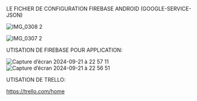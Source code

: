 LE FICHIER DE CONFIGURATION FIREBASE ANDROID (GOOGLE-SERVICE-JSON)

![IMG_0308 2](https://github.com/user-attachments/assets/85eb4863-60ed-4271-9926-e969e2d15cc7)


![IMG_0307 2](https://github.com/user-attachments/assets/82bab796-eaf5-444d-8356-68bb89030ff6)



UTISATION DE FIREBASE POUR APPLICATION:

![Capture d’écran 2024-09-21 à 22 57 11](https://github.com/user-attachments/assets/f13a34c6-4865-4bb5-9993-97ea17d6d647)
![Capture d’écran 2024-09-21 à 22 56 51](https://github.com/user-attachments/assets/a8b21195-3d3d-4e6c-a17d-779af08ada90)

UTISATION DE TRELLO:

https://trello.com/home
